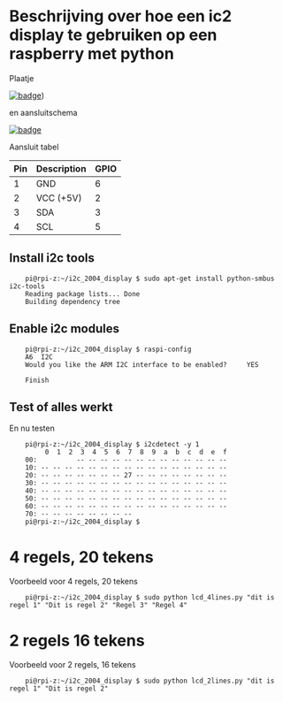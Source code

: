 # Beschrijving over hoe een ic2 display te gebruiken op een raspberry met python



Plaatje

[![badge](https://raw.githubusercontent.com/gejanssen/i2c_2004_display/master/IMG_4160-small.jpg)](https://raw.githubusercontent.com/gejanssen/i2c_2004_display/master/IMG_4160-small.jpg))

en aansluitschema

[![badge](https://raw.githubusercontent.com/gejanssen/i2c-dsth01-python/master/Raspberry-Pi-GPIO-Layout-Re-300x149.gif)](https://raw.githubusercontent.com/gejanssen/i2c-dsth01-python/master/Raspberry-Pi-GPIO-Layout-Re-300x149.gif)



Aansluit tabel

Pin  | Description  | GPIO
---- | -------------|------
1    | GND          | 6 
2    | VCC (+5V)    | 2 
3    | SDA          | 3
4    | SCL          | 5


## Install i2c tools
```
	pi@rpi-z:~/i2c_2004_display $ sudo apt-get install python-smbus i2c-tools
	Reading package lists... Done
	Building dependency tree       
```

## Enable i2c modules
```
	pi@rpi-z:~/i2c_2004_display $ raspi-config
	A6	I2C
	Would you like the ARM I2C interface to be enabled? 	YES
	
	Finish
```

## Test of alles werkt
En nu testen
```
	pi@rpi-z:~/i2c_2004_display $ i2cdetect -y 1
	     0  1  2  3  4  5  6  7  8  9  a  b  c  d  e  f
	00:          -- -- -- -- -- -- -- -- -- -- -- -- -- 
	10: -- -- -- -- -- -- -- -- -- -- -- -- -- -- -- -- 
	20: -- -- -- -- -- -- -- 27 -- -- -- -- -- -- -- -- 
	30: -- -- -- -- -- -- -- -- -- -- -- -- -- -- -- -- 
	40: -- -- -- -- -- -- -- -- -- -- -- -- -- -- -- -- 
	50: -- -- -- -- -- -- -- -- -- -- -- -- -- -- -- -- 
	60: -- -- -- -- -- -- -- -- -- -- -- -- -- -- -- -- 
	70: -- -- -- -- -- -- -- --                         
	pi@rpi-z:~/i2c_2004_display $
```



# 4 regels, 20 tekens
Voorbeeld voor 4 regels, 20 tekens
```
	pi@rpi-z:~/i2c_2004_display $ sudo python lcd_4lines.py "dit is regel 1" "Dit is regel 2" "Regel 3" "Regel 4"
```

# 2 regels 16 tekens
Voorbeeld voor 2 regels, 16 tekens
```
	pi@rpi-z:~/i2c_2004_display $ sudo python lcd_2lines.py "dit is regel 1" "Dit is regel 2"
```
